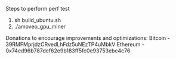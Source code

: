 Steps to perform perf test
1. sh build_ubuntu.sh
2. ./amoveo_gpu_miner

Donations to encourage improvements and optimizations:
Bitcoin - 39RMFMprjdzCRvedLhFdz5uNEzTP4uMbkV
Ethereum - 0x74ed96b787def62e9b183ff5fc0e93753ebc4c76
